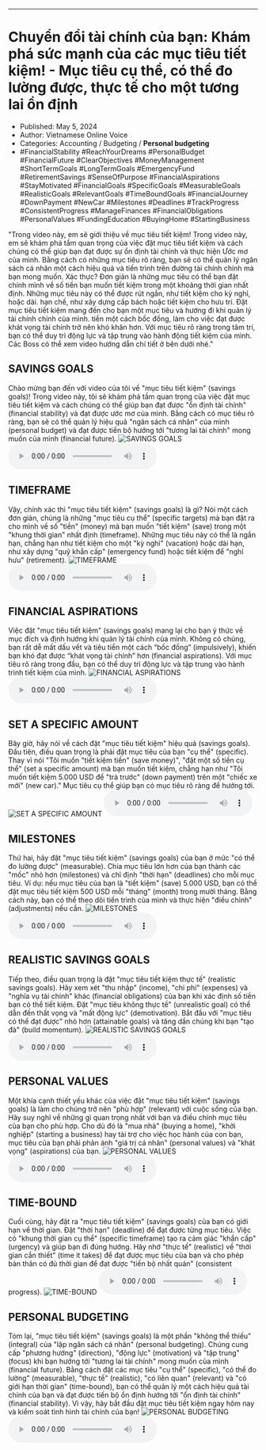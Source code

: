 
---

# Chuyển đổi tài chính của bạn: Khám phá sức mạnh của các mục tiêu tiết kiệm! - Mục tiêu cụ thể, có thể đo lường được, thực tế cho một tương lai ổn định

- Published: May 5, 2024
- Author: Vietnamese Online Voice
- Categories: Accounting / Budgeting / **Personal budgeting**
- #FinancialStability #ReachYourDreams #PersonalBudget #FinancialFuture #ClearObjectives #MoneyManagement #ShortTermGoals #LongTermGoals #EmergencyFund #RetirementSavings #SenseOfPurpose #FinancialAspirations #StayMotivated #FinancialGoals #SpecificGoals #MeasurableGoals #RealisticGoals #RelevantGoals #TimeBoundGoals #FinancialJourney #DownPayment #NewCar #Milestones #Deadlines #TrackProgress #ConsistentProgress #ManageFinances #FinancialObligations #PersonalValues #FundingEducation #BuyingHome #StartingBusiness

"Trong video này, em sẽ giới thiệu về mục tiêu tiết kiệm! Trong video này, em sẽ khám phá tầm quan trọng của việc đặt mục tiêu tiết kiệm và cách chúng có thể giúp bạn đạt được sự ổn định tài chính và thực hiện Ước mơ của mình. Bằng cách có những mục tiêu rõ ràng, bạn sẽ có thể quản lý ngân sách cá nhân một cách hiệu quả và tiến trình trên đường tài chính chính mà bạn mong muốn. Xác thực? Đơn giản là những mục tiêu có thể bạn đặt chính mình về số tiền bạn muốn tiết kiệm trong một khoảng thời gian nhất định. Những mục tiêu này có thể được rút ngắn, như tiết kiệm cho kỳ nghỉ, hoặc dài. hạn chế, như xây dựng cấp bách hoặc tiết kiệm cho hưu trí. Đặt mục tiêu tiết kiệm mang đến cho bạn một mục tiêu và hướng đi khi quản lý tài chính chính của mình. tiền một cách bốc đồng, làm cho việc đạt được khát vọng tài chính trở nên khó khăn hơn. Với mục tiêu rõ ràng trong tâm trí, bạn có thể duy trì động lực và tập trung vào hành động tiết kiệm của mình. Các Boss có thể xem video hướng dẫn chi tiết ở bên dưới nhé."


## SAVINGS GOALS

Chào mừng bạn đến với video của tôi về "mục tiêu tiết kiệm" (savings goals)! Trong video này, tôi sẽ khám phá tầm quan trọng của việc đặt mục tiêu tiết kiệm và cách chúng có thể giúp bạn đạt được "ổn định tài chính" (financial stability) và đạt được ước mơ của mình. Bằng cách có mục tiêu rõ ràng, bạn sẽ có thể quản lý hiệu quả "ngân sách cá nhân" của mình (personal budget) và đạt được tiến bộ hướng tới "tương lai tài chính" mong muốn của mình (financial future).
![SAVINGS GOALS](https://http-archiver-apis-production-80.schnworks.com/storage/images/transitions/2024-05-05/transition-43966513601-Montserrat-Bold-1A237E.jpg)
<audio controls>
    <source src="https://http-archiver-apis-production-80.schnworks.com/storage/storage/audio/file-32077682548.mp3" type="audio/mpeg">
</audio>



## TIMEFRAME

Vậy, chính xác thì "mục tiêu tiết kiệm" (savings goals) là gì? Nói một cách đơn giản, chúng là những "mục tiêu cụ thể" (specific targets) mà bạn đặt ra cho mình về số "tiền" (money) mà bạn muốn "tiết kiệm" (save) trong một "khung thời gian" nhất định (timeframe). Những mục tiêu này có thể là ngắn hạn, chẳng hạn như tiết kiệm cho một "kỳ nghỉ" (vacation) hoặc dài hạn, như xây dựng "quỹ khẩn cấp" (emergency fund) hoặc tiết kiệm để "nghỉ hưu" (retirement).
![TIMEFRAME](https://http-archiver-apis-production-80.schnworks.com/storage/images/transitions/2024-05-05/transition--7004391626-Montserrat-Bold-673AB7.jpg)
<audio controls>
    <source src="https://http-archiver-apis-production-80.schnworks.com/storage/storage/audio/file-21908693408.mp3" type="audio/mpeg">
</audio>



## FINANCIAL ASPIRATIONS

Việc đặt "mục tiêu tiết kiệm" (savings goals) mang lại cho bạn ý thức về mục đích và định hướng khi quản lý tài chính của mình. Không có chúng, bạn rất dễ mất dấu vết và tiêu tiền một cách “bốc đồng” (impulsively), khiến bạn khó đạt được “khát vọng tài chính” hơn (financial aspirations). Với mục tiêu rõ ràng trong đầu, bạn có thể duy trì động lực và tập trung vào hành trình tiết kiệm của mình.
![FINANCIAL ASPIRATIONS](https://http-archiver-apis-production-80.schnworks.com/storage/images/transitions/2024-05-05/transition-5530940627-Montserrat-Bold-4A148C.jpg)
<audio controls>
    <source src="https://http-archiver-apis-production-80.schnworks.com/storage/storage/audio/file-11911888936.mp3" type="audio/mpeg">
</audio>



## SET A SPECIFIC AMOUNT

Bây giờ, hãy nói về cách đặt "mục tiêu tiết kiệm" hiệu quả (savings goals). Đầu tiên, điều quan trọng là phải đặt mục tiêu của bạn "cụ thể" (specific). Thay vì nói "Tôi muốn "tiết kiệm tiền" (save money)", "đặt một số tiền cụ thể" (set a specific amount) mà bạn muốn tiết kiệm, chẳng hạn như "Tôi muốn tiết kiệm 5.000 USD để "trả trước" (down payment) trên một "chiếc xe mới" (new car)." Mục tiêu cụ thể giúp bạn có mục tiêu rõ ràng để hướng tới.
![SET A SPECIFIC AMOUNT](https://http-archiver-apis-production-80.schnworks.com/storage/images/transitions/2024-05-05/transition--37028023798-Montserrat-Black-004895.jpg)
<audio controls>
    <source src="https://http-archiver-apis-production-80.schnworks.com/storage/storage/audio/file-2628768364.mp3" type="audio/mpeg">
</audio>



## MILESTONES

Thứ hai, hãy đặt "mục tiêu tiết kiệm" (savings goals) của bạn ở mức "có thể đo lường được" (measurable). Chia mục tiêu lớn hơn của bạn thành các "mốc" nhỏ hơn (milestones) và chỉ định "thời hạn" (deadlines) cho mỗi mục tiêu. Ví dụ: nếu mục tiêu của bạn là "tiết kiệm" (save) 5.000 USD, bạn có thể đặt mục tiêu tiết kiệm 500 USD mỗi "tháng" (month) trong mười tháng. Bằng cách này, bạn có thể theo dõi tiến trình của mình và thực hiện "điều chỉnh" (adjustments) nếu cần.
![MILESTONES](https://http-archiver-apis-production-80.schnworks.com/storage/images/transitions/2024-05-05/transition-22665694043-Montserrat-Regular-004895.jpg)
<audio controls>
    <source src="https://http-archiver-apis-production-80.schnworks.com/storage/storage/audio/file-29010140222.mp3" type="audio/mpeg">
</audio>



## REALISTIC SAVINGS GOALS

Tiếp theo, điều quan trọng là đặt "mục tiêu tiết kiệm thực tế" (realistic savings goals). Hãy xem xét "thu nhập" (income), "chi phí" (expenses) và "nghĩa vụ tài chính" khác (financial obligations) của bạn khi xác định số tiền bạn có thể tiết kiệm. Đặt "mục tiêu không thực tế" (unrealistic goal) có thể dẫn đến thất vọng và "mất động lực" (demotivation). Bắt đầu với "mục tiêu có thể đạt được" nhỏ hơn (attainable goals) và tăng dần chúng khi bạn "tạo đà" (build momentum).
![REALISTIC SAVINGS GOALS](https://http-archiver-apis-production-80.schnworks.com/storage/images/transitions/2024-05-05/transition--13058281563-Montserrat-Bold-004895.jpg)
<audio controls>
    <source src="https://http-archiver-apis-production-80.schnworks.com/storage/storage/audio/file-50474607929.mp3" type="audio/mpeg">
</audio>



## PERSONAL VALUES

Một khía cạnh thiết yếu khác của việc đặt "mục tiêu tiết kiệm" (savings goals) là làm cho chúng trở nên "phù hợp" (relevant) với cuộc sống của bạn. Hãy suy nghĩ về những gì quan trọng nhất với bạn và điều chỉnh mục tiêu của bạn cho phù hợp. Cho dù đó là "mua nhà" (buying a home), "khởi nghiệp" (starting a business) hay tài trợ cho việc học hành của con bạn, mục tiêu của bạn phải phản ánh "giá trị cá nhân" (personal values) và "khát vọng" (aspirations) của bạn.
![PERSONAL VALUES](https://http-archiver-apis-production-80.schnworks.com/storage/images/transitions/2024-05-05/transition--39411454565-Montserrat-Black-512DA8.jpg)
<audio controls>
    <source src="https://http-archiver-apis-production-80.schnworks.com/storage/storage/audio/file-6749158021.mp3" type="audio/mpeg">
</audio>



## TIME-BOUND

Cuối cùng, hãy đặt ra "mục tiêu tiết kiệm" (savings goals) của bạn có giới hạn về thời gian. Đặt "thời hạn" (deadline) để đạt được từng mục tiêu. Việc có "khung thời gian cụ thể" (specific timeframe) tạo ra cảm giác "khẩn cấp" (urgency) và giúp bạn đi đúng hướng. Hãy nhớ "thực tế" (realistic) về "thời gian cần thiết" (time it takes) để đạt được mục tiêu của bạn và cho phép bản thân có đủ thời gian để đạt được "tiến bộ nhất quán" (consistent progress).
![TIME-BOUND](https://http-archiver-apis-production-80.schnworks.com/storage/images/transitions/2024-05-05/transition--34471392489-Montserrat-Bold-512DA8.jpg)
<audio controls>
    <source src="https://http-archiver-apis-production-80.schnworks.com/storage/storage/audio/file-30688095565.mp3" type="audio/mpeg">
</audio>



## PERSONAL BUDGETING

Tóm lại, "mục tiêu tiết kiệm" (savings goals) là một phần "không thể thiếu" (integral) của "lập ngân sách cá nhân" (personal budgeting). Chúng cung cấp "phương hướng" (direction), "động lực" (motivation) và "tập trung" (focus) khi bạn hướng tới "tương lai tài chính" mong muốn của mình (financial future). Bằng cách đặt các mục tiêu "cụ thể" (specific), "có thể đo lường" (measurable), "thực tế" (realistic), "có liên quan" (relevant) và "có giới hạn thời gian" (time-bound), bạn có thể quản lý một cách hiệu quả tài chính của bạn và đạt được tiến bộ ổn định hướng tới "ổn định tài chính" (financial stability). Vì vậy, hãy bắt đầu đặt mục tiêu tiết kiệm ngay hôm nay và kiểm soát tình hình tài chính của bạn!
![PERSONAL BUDGETING](https://http-archiver-apis-production-80.schnworks.com/storage/images/transitions/2024-05-05/transition--2960947034-Montserrat-SemiBold-512DA8.jpg)
<audio controls>
    <source src="https://http-archiver-apis-production-80.schnworks.com/storage/storage/audio/file-23698980951.mp3" type="audio/mpeg">
</audio>

